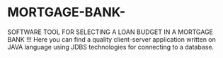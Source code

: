 # MORTGAGE-BANK-
SOFTWARE TOOL FOR SELECTING A LOAN BUDGET IN A MORTGAGE BANK !!!
Here you can find a quality client-server application written on JAVA language using JDBS technologies for connecting to a database.

